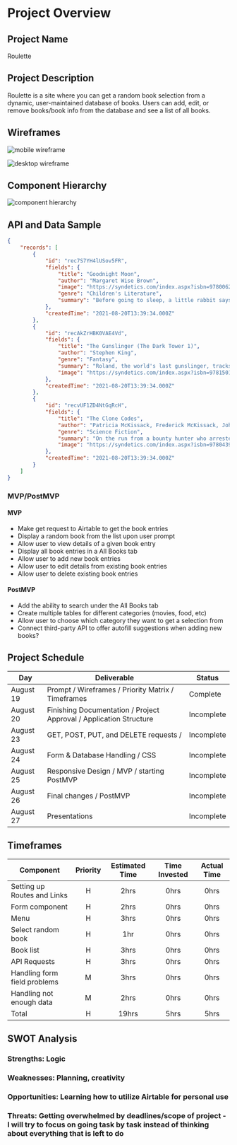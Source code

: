 # Project Overview

## Project Name

Roulette

## Project Description

Roulette is a site where you can get a random book selection from a dynamic, user-maintained database of books. Users can add, edit, or remove books/book info from the database and see a list of all books.

## Wireframes

![mobile wireframe](https://res.cloudinary.com/dcdasnmmz/image/upload/v1629431798/Roulette/mobile_wireframe_t0umeo.png)

![desktop wireframe](https://res.cloudinary.com/dcdasnmmz/image/upload/v1629431782/Roulette/desktop_wireframe_bgupun.png)

## Component Hierarchy

![component hierarchy](https://res.cloudinary.com/dcdasnmmz/image/upload/v1629471250/Roulette/whimsical_component_hierarchy_bkfoza.png)

## API and Data Sample

```json
{
    "records": [
        {
            "id": "rec7S7YH4lUSov5FR",
            "fields": {
                "title": "Goodnight Moon",
                "author": "Margaret Wise Brown",
                "image": "https://syndetics.com/index.aspx?isbn=9780062573094/LC.JPG",
                "genre": "Children's Literature",
                "summary": "Before going to sleep, a little rabbit says goodnight to all of his familiar possessions as his big, green bedroom slowly darkens."
            },
            "createdTime": "2021-08-20T13:39:34.000Z"
        },
        {
            "id": "recAkZrHBK0VAE4Vd",
            "fields": {
                "title": "The Gunslinger (The Dark Tower 1)",
                "author": "Stephen King",
                "genre": "Fantasy",
                "summary": "Roland, the world's last gunslinger, tracks an enigmatic man in black toward a forbidding Dark Tower, fighting forces both mortal and other-worldly on his quest.",
                "image": "https://syndetics.com/index.aspx?isbn=9781501143519/LC.JPG"
            },
            "createdTime": "2021-08-20T13:39:34.000Z"
        },
        {
            "id": "recvUF1ZD4NtGqRcH",
            "fields": {
                "title": "The Clone Codes",
                "author": "Patricia McKissack, Frederick McKissack, John Patrick McKissack",
                "genre": "Science Fiction",
                "summary": "On the run from a bounty hunter who arrested her mother for being part of a secret society devoted to freeing clones, thirteen-year-old Leanna learns amazing truths about herself and her family as she is forced to consider the value of freedom and what it really means to be human in 2170 America.",
                "image": "https://syndetics.com/index.aspx?isbn=9780439929837/LC.JPG"
            },
            "createdTime": "2021-08-20T13:39:34.000Z"
        }
    ]
}
```

### MVP/PostMVP

#### MVP 

- Make get request to Airtable to get the book entries
- Display a random book from the list upon user prompt
- Allow user to view details of a given book entry
- Display all book entries in a All Books tab
- Allow user to add new book entries
- Allow user to edit details from existing book entries
- Allow user to delete existing book entries

#### PostMVP  

- Add the ability to search under the All Books tab
- Create multiple tables for different categories (movies, food, etc)
- Allow user to choose which category they want to get a selection from
- Connect third-party API to offer autofill suggestions when adding new books?

## Project Schedule

|  Day | Deliverable | Status
|---|---| ---|
|August 19| Prompt / Wireframes / Priority Matrix / Timeframes | Complete
|August 20| Finishing Documentation / Project Approval / Application Structure | Incomplete
|August 23| GET, POST, PUT, and DELETE requests / | Incomplete
|August 24| Form & Database Handling / CSS | Incomplete
|August 25| Responsive Design / MVP / starting PostMVP | Incomplete
|August 26| Final changes / PostMVP | Incomplete
|August 27| Presentations | Incomplete

## Timeframes

| Component | Priority | Estimated Time | Time Invested | Actual Time |
| --- | :---: |  :---: | :---: | :---: |
| Setting up Routes and Links | H | 2hrs| 0hrs | 0hrs |
| Form component | H | 2hrs| 0hrs | 0hrs |
| Menu | H | 3hrs| 0hrs | 0hrs |
| Select random book | H | 1hr| 0hrs | 0hrs |
| Book list | H | 3hrs| 0hrs | 0hrs |
| API Requests | H | 3hrs| 0hrs | 0hrs |
| Handling form field problems | M | 3hrs| 0hrs | 0hrs |
| Handling not enough data | M | 2hrs| 0hrs | 0hrs |
| Total | H | 19hrs| 5hrs | 5hrs |

## SWOT Analysis

### Strengths: Logic 

### Weaknesses: Planning, creativity

### Opportunities: Learning how to utilize Airtable for personal use

### Threats: Getting overwhelmed by deadlines/scope of project - I will try to focus on going task by task instead of thinking about everything that is left to do
